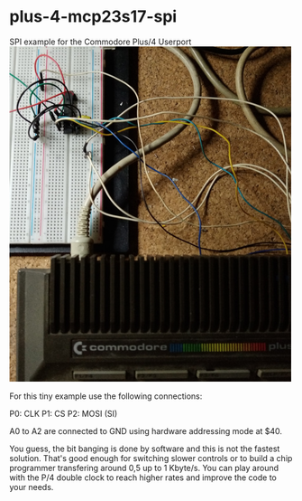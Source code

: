 # plus-4-mcp23s17-spi

SPI example for the Commodore Plus/4 Userport
![Screenshot](https://github.com/cbmuser/plus-4-mcp23s17-spi/blob/main/p4_breadboard.jpg)


For this tiny example use the following connections:

P0: CLK
P1: CS
P2: MOSI (SI)

A0 to A2 are connected to GND using hardware addressing mode at $40.

You guess, the bit banging is done by software and this is not the fastest solution. That's good enough for switching slower controls or to build a chip programmer transfering around 0,5 up to 1 Kbyte/s.
You can play around with the P/4 double clock to reach higher rates and improve the code to your needs.





